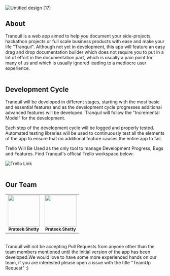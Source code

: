 ![Untitled design (17)](https://user-images.githubusercontent.com/46259712/118404026-de880700-b68e-11eb-80dc-eb03abdcac20.png)

## About
Tranquil is a web app aimed to help you document your side-projects, hackathon projects or full scale business products with ease and make your life "Tranquil". Although not yet in development, this app will feature an easy drag and drop documentation builder which does not require you to put in a lot of effort in the documentation part, which is usually a pain point for many of us and which is usually ignored leading to a mediocre user experience.
<br>
<br>
## Development Cycle
Tranquil will be developed in different stages, starting with the most basic and essential features and as the development cycle progresses additional advanced features will be developed. Tranquil will follow the "Incremental Model" for the development.

Each step of the development cycle will be logged and properly tested. Automated testing libraries will be used to continuously test all the elements of the app to ensure that no additional feature causes the entire app to fail.

Trello Will Be Used as the only tool to manage Development Progress, Bugs and Features. Find Tranquil's official Trello workspace below:

![Trello Link](https://img.shields.io/static/v1?label=Trello%20WorkSpace&message=JOIN&color=blue&style=for-the-badge&logo=trello&link=https://trello.com/tranquil12)
<br>
<br>
## Our Team
<!-- markdownlint-disable -->
<table>
  <tr>
    <td align="center"><a href="https://github.com/monizb"><img src="https://avatars.githubusercontent.com/u/46259712?v=4" width="100px;" alt=""/><br /><sub><b>Prateek Shetty</b></sub></a><br /></td>
    <td align="center"><a href="https://github.com/gosLp"><img src="https://avatars.githubusercontent.com/u/68729469?v=4" width="100px;" alt=""/><br /><sub><b>Prateek Shetty</b></sub></a><br /></td>
    
  </tr>
</table>
<!-- markdownlint-enable -->
<br>
Tranquil will not be accepting Pull Requests from anyone other than the team members mentioned until the Initial version of the app has been developed.We would love to have some more experienced hands on our team, if you are interested please open a issue with the title "TeamUp Request" :)
